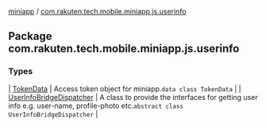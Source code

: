 [miniapp](../index.md) / [com.rakuten.tech.mobile.miniapp.js.userinfo](./index.md)

## Package com.rakuten.tech.mobile.miniapp.js.userinfo

### Types

| [TokenData](-token-data/index.md) | Access token object for miniapp.`data class TokenData` |
| [UserInfoBridgeDispatcher](-user-info-bridge-dispatcher/index.md) | A class to provide the interfaces for getting user info e.g. user-name, profile-photo etc.`abstract class UserInfoBridgeDispatcher` |

